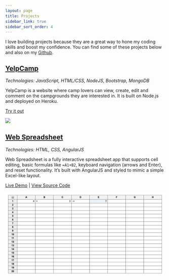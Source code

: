 ```yaml
---
layout: page
title: Projects 
sidebar_link: true
sidebar_sort_order: 4
---
```


I love building projects because they are a great way to hone my coding skills and boost my confidence. You can find some of these projects below and also on my <a href="https://github.com/peggiezx">Github</a>.

## <a href="https://xun-zhong-yelpcamp.herokuapp.com/">YelpCamp</a>
_Technologies: JavaScript, HTML/CSS, NodeJS, Bootstrap, MongoDB_

YelpCamp is a website where camp lovers can view, create, edit and comment on the campgrounds they are interested in. It is built on Node.js and deployed on Heroku.

<a href="https://xun-zhong-yelpcamp.herokuapp.com/">Try it out</a>

<a href="https://xun-zhong-yelpcamp.herokuapp.com/"><img src="https://res.cloudinary.com/peggiexplode/image/upload/v1631739772/YelpCamp/github_img_ukprqp.png"></a>

## <a href="https://peggiezx.github.io/my-web-spreadsheet/">Web Spreadsheet</a>
_Technologies: HTML, CSS, AngularJS_

Web Spreadsheet is a fully interactive spreadsheet app that supports cell editing, basic formulas like `=A1+B2`, keyboard navigation (arrows and Enter), and reset functionality. It’s built with AngularJS and styled to mimic a simple Excel-like layout.

<a href="https://peggiezx.github.io/my-web-spreadsheet/">Live Demo</a> | <a href="https://github.com/peggiezx/my-web-spreadsheet">View Source Code</a>

<img src="https://raw.githubusercontent.com/peggiezx/my-web-spreadsheet/main/assets/my-web-spreadsheet.png" alt="Spreadsheet screenshot">
